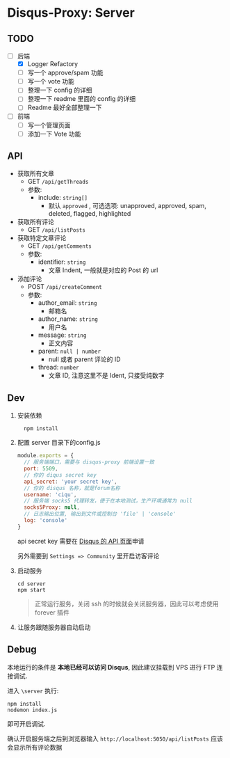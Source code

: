 # Disqus-Proxy: Server

## TODO

- [ ] 后端
  - [x] Logger Refactory
  - [ ] 写一个 approve/spam 功能
  - [ ] 写一个 vote 功能
  - [ ] 整理一下 config 的详细
  - [ ] 整理一下 readme 里面的 config 的详细
  - [ ] Readme 最好全部整理一下
- [ ] 前端
  - [ ] 写一个管理页面
  - [ ] 添加一下 Vote 功能

## API

* 获取所有文章
  + GET `/api/getThreads` 
  + 参数: 
    - include: `string[]` 
      - 默认 `approved` , 可选选项: unapproved, approved, spam, deleted, flagged, highlighted
* 获取所有评论
  + GET `/api/listPosts` 
* 获取特定文章评论
  + GET `/api/getComments` 
  + 参数: 
    - identifier: `string` 
      - 文章 Indent, 一般就是对应的 Post 的 url
* 添加评论 
  + POST `/api/createComment` 
  + 参数:
    - author_email: `string` 
      - 邮箱名
    - author_name: `string` 
      - 用户名
    - message: `string` 
      - 正文内容
    - parent: `null | number` 
      - null 或者 parent 评论的 ID
    - thread: `number` 
      - 文章 ID, 注意这里不是 Ident, 只接受纯数字



## Dev

1. 安装依赖
    ``` 
      npm install
    ```
2. 配置 server 目录下的config.js
    ``` js
    module.exports = {
      // 服务端端口，需要与 disqus-proxy 前端设置一致
      port: 5509,
      // 你的 diqus secret key
      api_secret: 'your secret key',
      // 你的 disqus 名称，就是forum名称
      username: 'ciqu',
      // 服务端 socks5 代理转发，便于在本地测试，生产环境通常为 null
      socks5Proxy: null,
      // 日志输出位置, 输出到文件或控制台 'file' | 'console'
      log: 'console'
    }
    ```
    api secret key 需要在 [Disqus 的 API 页面](https://disqus.com/api/applications/)申请

    另外需要到 `Settings => Community` 里开启访客评论

3. 启动服务

    ``` 
    cd server
    npm start
    ```

    > 正常运行服务，关闭 ssh 的时候就会关闭服务器，因此可以考虑使用 forever 插件

5. 让服务跟随服务器自动启动  

## Debug

本地运行的条件是 **本地已经可以访问 Disqus**, 因此建议挂载到 VPS 进行 FTP 连接调试.

进入 `\server` 执行:

``` 
npm install
nodemon index.js
```

即可开启调试.

确认开启服务端之后到浏览器输入 `http://localhost:5050/api/listPosts` 应该会显示所有评论数据

